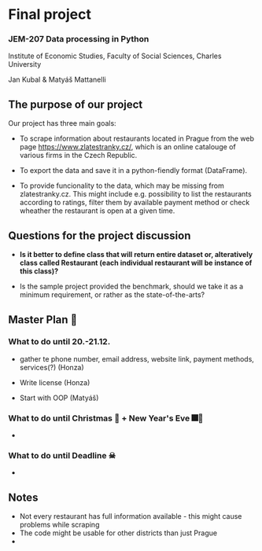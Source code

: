 # Final project

### JEM-207 Data processing in Python

Institute of Economic Studies, Faculty of Social Sciences, Charles University

Jan Kubal & Matyáš Mattanelli

## The purpose of our project

Our project has three main goals:

* To scrape information about restaurants located in Prague from the web page https://www.zlatestranky.cz/, which is an online catalouge of various firms in the Czech Republic.

* To export the data and save it in a python-fiendly format (DataFrame).

* To provide funcionality to the data, which may be missing from zlatestranky.cz. This might include e.g. possibility to list the restaurants according to ratings, filter them by available payment method or check wheather the restaurant is open at a given time.

## Questions for the project discussion

* **Is it better to define class that will return entire dataset or, alteratively class called Restaurant (each individual restaurant will be instance of this class)?**

* Is the sample project provided the benchmark, should we take it as a minimum requirement, or rather as the state-of-the-arts? 

## Master Plan 💪

### What to do until 20.-21.12.

* gather te phone number, email address, website link, payment methods, services(?) (Honza)

* Write license (Honza)

* Start with OOP (Matyáš)

### What to do until Christmas 🎄 + New Year's Eve 🎆🎇

*

### What to do until Deadline ☠

*

## Notes

* Not every restaurant has full information available - this might cause problems while scraping
* The code might be usable for other districts than just Prague
* 
